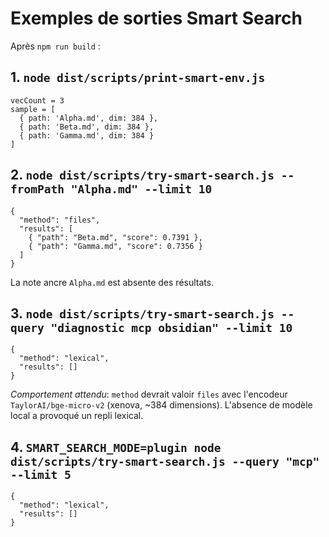 # Exemples de sorties Smart Search

Après `npm run build` :

## 1. `node dist/scripts/print-smart-env.js`

```
vecCount = 3
sample = [
  { path: 'Alpha.md', dim: 384 },
  { path: 'Beta.md', dim: 384 },
  { path: 'Gamma.md', dim: 384 }
]
```

## 2. `node dist/scripts/try-smart-search.js --fromPath "Alpha.md" --limit 10`

```
{
  "method": "files",
  "results": [
    { "path": "Beta.md", "score": 0.7391 },
    { "path": "Gamma.md", "score": 0.7356 }
  ]
}
```

La note ancre `Alpha.md` est absente des résultats.

## 3. `node dist/scripts/try-smart-search.js --query "diagnostic mcp obsidian" --limit 10`

```
{
  "method": "lexical",
  "results": []
}
```

_Comportement attendu_: `method` devrait valoir `files` avec l'encodeur `TaylorAI/bge-micro-v2` (xenova, ~384 dimensions). L'absence de modèle local a provoqué un repli lexical.

## 4. `SMART_SEARCH_MODE=plugin node dist/scripts/try-smart-search.js --query "mcp" --limit 5`

```
{
  "method": "lexical",
  "results": []
}
```
